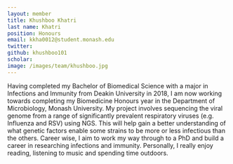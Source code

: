 ```yaml
---
layout: member
title: Khushboo Khatri
last name: Khatri
position: Honours
email: kkha0012@student.monash.edu
twitter:
github: khushboo101
scholar:
image: /images/team/khushboo.jpg
---
```


Having completed my Bachelor of Biomedical Science with a major in Infections and Immunity from Deakin University in 2018, I am now working towards completing my Biomedicine Honours year in the Department of Microbiology, Monash University.
My project involves sequencing the viral genome from a range of significantly prevalent respiratory viruses (e.g. Influenza and RSV) using NGS.
This will help gain a better understanding of what genetic factors enable some strains to be more or less infectious than the others.
Career wise, I aim to work my way through to a PhD and build a career in researching infections and immunity.
Personally, I really enjoy reading, listening to music and spending time outdoors.

